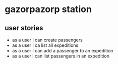 # gazorpazorp station

## user stories
- as a user I can create passengers
- as a user I ca list all expeditions
- as a user I can add a passenger to an expedition
- as a user i can list passengers in an expedition